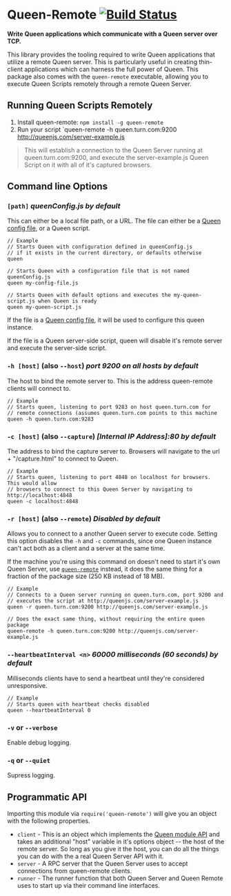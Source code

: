 # Queen-Remote [![Build Status](https://secure.travis-ci.org/ozanturgut/queen-remote.png?branch=master)](http://travis-ci.org/ozanturgut/queen-remote)

**Write Queen applications which communicate with a Queen server over TCP.**

This library provides the tooling required to write Queen applications that utilize a remote Queen server.
This is particularly useful in creating thin-client applications which can harness the full power of Queen. 
This package also comes with the `queen-remote` executable, allowing you to 
execute Queen Scripts remotely through a remote Queen Server.

## Running Queen Scripts Remotely
1. Install queen-remote: `npm install -g queen-remote`
2. Run your script `queen-remote -h queen.turn.com:9200 http://queenjs.com/server-example.js
>    This will establish a connection to the Queen Server running at queen.turn.com:9200, and execute
the server-example.js Queen Script on it with all of it's captured browsers.

## Command line Options

### ```[path]``` _queenConfig.js by default_

This can either be a local file path, or a URL. The file can either be a [Queen config file](https://github.com/ozanturgut/queen/wiki/Queen-Config-File), or
a Queen script.

```
// Example
// Starts Queen with configuration defined in queenConfig.js 
// if it exists in the current directory, or defaults otherwise
queen

// Starts Queen with a configuration file that is not named queenConfig.js
queen my-config-file.js

// Starts Queen with default options and executes the my-queen-script.js when Queen is ready
queen my-queen-script.js
```

If the file is a [Queen config file](https://github.com/ozanturgut/queen/wiki/Queen-Config-File), it will be used to configure this queen instance.

If the file is a Queen server-side script, queen will disable it's remote server and execute 
the server-side script.

### ```-h [host]``` (also `--host`)  _port 9200 on all hosts by default_

The host to bind the remote server to. This is the address queen-remote clients will connect to.

```
// Example
// Starts queen, listening to port 9283 on host queen.turn.com for 
// remote connections (assumes queen.turn.com points to this machine
queen -h queen.turn.com:9283
```

### ```-c [host]``` (also `--capture`) _[Internal IP Address]:80 by default_

The address to bind the capture server to. Browsers will navigate to the url + "/capture.html" to connect to Queen.

```
// Example
// Starts queen, listening to port 4848 on localhost for browsers. This would allow
// browsers to connect to this Queen Server by navigating to http://localhost:4848
queen -c localhost:4848
```

### `-r [host]` (also `--remote`) _Disabled by default_

Allows you to connect to a another Queen server to execute code. Setting this option disables the `-h` and `-c` commands, since one Queen instance can't act both as a client and a server at the same time. 

If the machine you're using this command on doesn't need to start it's own Queen Server, use [`queen-remote`](https://github.com/ozanturgut/queen-remote) instead, it does the same thing for a fraction of the package size (250 KB instead of 18 MB).

```
// Example
// Connects to a Queen server running on queen.turn.com, port 9200 and 
// executes the script at http://queenjs.com/server-example.js
queen -r queen.turn.com:9200 http://queenjs.com/server-example.js

// Does the exact same thing, without requiring the entire queen package
queen-remote -h queen.turn.com:9200 http://queenjs.com/server-example.js
```

### ```--heartbeatInterval <n>``` _60000 milliseconds (60 seconds) by default_

Milliseconds clients have to send a heartbeat until they're considered unresponsive.

```
// Example
// Starts queen with heartbeat checks disabled
queen --heartbeatInterval 0
```

### ```-v``` or ```--verbose```

Enable debug logging.

### ```-q``` or ```--quiet```

Supress logging.

## Programmatic API
Importing this module via `require('queen-remote')` will give you an object with the following properties.

* `client` - This is an object which implements 
the [Queen module API](https://github.com/ozanturgut/queen/wiki/Server-API#wiki-module) and takes an additional
"host" variable in it's options object -- the host of the remote server. So long as you give it the host,
you can do all the things you can do with the a real Queen Server API with it.
* `server` - A RPC server that the Queen Server uses to accept connections from queen-remote clients.
* `runner` - The runner function that both Queen Server and Queen Remote uses to start up via their command line
interfaces.
